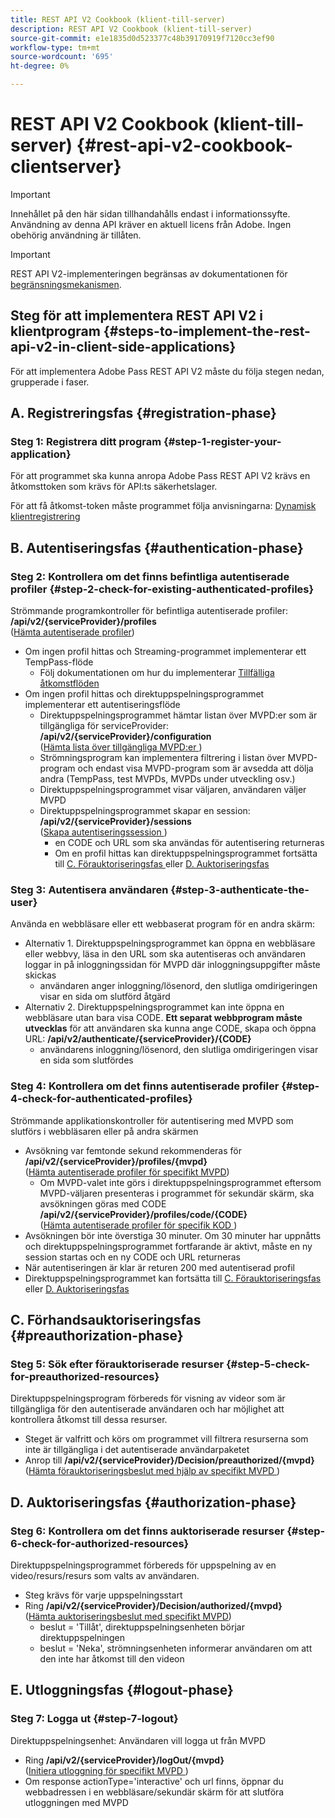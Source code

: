 ```yaml
---
title: REST API V2 Cookbook (klient-till-server)
description: REST API V2 Cookbook (klient-till-server)
source-git-commit: e1e1835d0d523377c48b39170919f7120cc3ef90
workflow-type: tm+mt
source-wordcount: '695'
ht-degree: 0%

---
```



# REST API V2 Cookbook (klient-till-server) {#rest-api-v2-cookbook-clientserver}

>[!IMPORTANT]
>
> Innehållet på den här sidan tillhandahålls endast i informationssyfte. Användning av denna API kräver en aktuell licens från Adobe. Ingen obehörig användning är tillåten.

>[!IMPORTANT]
>
> REST API V2-implementeringen begränsas av dokumentationen för [begränsningsmekanismen](/help/authentication/throttling-mechanism.md).

## Steg för att implementera REST API V2 i klientprogram {#steps-to-implement-the-rest-api-v2-in-client-side-applications}

För att implementera Adobe Pass REST API V2 måste du följa stegen nedan, grupperade i faser.

## A. Registreringsfas {#registration-phase}

### Steg 1: Registrera ditt program {#step-1-register-your-application}

För att programmet ska kunna anropa Adobe Pass REST API V2 krävs en åtkomsttoken som krävs för API:ts säkerhetslager.

För att få åtkomst-token måste programmet följa anvisningarna: [Dynamisk klientregistrering](../../dcr-api/apis/dynamic-client-registration-apis-retrieve-access-token.md)

## B. Autentiseringsfas {#authentication-phase}

### Steg 2: Kontrollera om det finns befintliga autentiserade profiler {#step-2-check-for-existing-authenticated-profiles}

Strömmande programkontroller för befintliga autentiserade profiler: <b>/api/v2/{serviceProvider}/profiles</b><br>
([Hämta autentiserade profiler](../apis/profiles-apis/rest-api-v2-profiles-apis-retrieve-profiles.md))

* Om ingen profil hittas och Streaming-programmet implementerar ett TempPass-flöde
   * Följ dokumentationen om hur du implementerar [Tillfälliga åtkomstflöden](../flows/temporary-access-flows/rest-api-v2-access-temporary-flows.md)
* Om ingen profil hittas och direktuppspelningsprogrammet implementerar ett autentiseringsflöde
   * Direktuppspelningsprogrammet hämtar listan över MVPD:er som är tillgängliga för serviceProvider: <b>/api/v2/{serviceProvider}/configuration</b><br>
([Hämta lista över tillgängliga MVPD:er ](../apis/configuration-apis/rest-api-v2-configuration-apis-retrieve-configuration-for-specific-service-provider.md))
   * Strömningsprogram kan implementera filtrering i listan över MVPD-program och endast visa MVPD-program som är avsedda att dölja andra (TempPass, test MVPDs, MVPDs under utveckling osv.)
   * Direktuppspelningsprogrammet visar väljaren, användaren väljer MVPD
   * Direktuppspelningsprogrammet skapar en session: <b>/api/v2/{serviceProvider}/sessions </b><br>
([Skapa autentiseringssession ](../apis/sessions-apis/rest-api-v2-sessions-apis-create-authentication-session.md))<br>
      * en CODE och URL som ska användas för autentisering returneras
      * Om en profil hittas kan direktuppspelningsprogrammet fortsätta till <a href="#preauthorization-phase">C. Förauktoriseringsfas </a> eller <a href="#authorization-phase">D. Auktoriseringsfas </a>

### Steg 3: Autentisera användaren {#step-3-authenticate-the-user}

Använda en webbläsare eller ett webbaserat program för en andra skärm:

* Alternativ 1. Direktuppspelningsprogrammet kan öppna en webbläsare eller webbvy, läsa in den URL som ska autentiseras och användaren loggar in på inloggningssidan för MVPD där inloggningsuppgifter måste skickas
   * användaren anger inloggning/lösenord, den slutliga omdirigeringen visar en sida om slutförd åtgärd
* Alternativ 2. Direktuppspelningsprogrammet kan inte öppna en webbläsare utan bara visa CODE. <b>Ett separat webbprogram måste utvecklas</b> för att användaren ska kunna ange CODE, skapa och öppna URL: <b>/api/v2/authenticate/{serviceProvider}/{CODE}</b>
   * användarens inloggning/lösenord, den slutliga omdirigeringen visar en sida som slutfördes

### Steg 4: Kontrollera om det finns autentiserade profiler {#step-4-check-for-authenticated-profiles}

Strömmande applikationskontroller för autentisering med MVPD som slutförs i webbläsaren eller på andra skärmen

* Avsökning var femtonde sekund rekommenderas för <b>/api/v2/{serviceProvider}/profiles/{mvpd}</b><br>
([Hämta autentiserade profiler för specifikt MVPD](../apis/profiles-apis/rest-api-v2-profiles-apis-retrieve-profile-for-specific-mvpd.md))
   * Om MVPD-valet inte görs i direktuppspelningsprogrammet eftersom MVPD-väljaren presenteras i programmet för sekundär skärm, ska avsökningen göras med CODE <b>/api/v2/{serviceProvider}/profiles/code/{CODE}</b><br>
([Hämta autentiserade profiler för specifik KOD ](../apis/profiles-apis/rest-api-v2-profiles-apis-retrieve-profile-for-specific-code.md))
* Avsökningen bör inte överstiga 30 minuter. Om 30 minuter har uppnåtts och direktuppspelningsprogrammet fortfarande är aktivt, måste en ny session startas och en ny CODE och URL returneras
* När autentiseringen är klar är returen 200 med autentiserad profil
* Direktuppspelningsprogrammet kan fortsätta till <a href="#preauthorization-phase">C. Förauktoriseringsfas </a> eller <a href="#authorization-phase">D. Auktoriseringsfas </a>

## C. Förhandsauktoriseringsfas {#preauthorization-phase}

### Steg 5: Sök efter förauktoriserade resurser {#step-5-check-for-preauthorized-resources}

Direktuppspelningsprogram förbereds för visning av videor som är tillgängliga för den autentiserade användaren och har möjlighet att kontrollera
åtkomst till dessa resurser.

* Steget är valfritt och körs om programmet vill filtrera resurserna som inte är tillgängliga i det autentiserade användarpaketet
* Anrop till <b>/api/v2/{serviceProvider}/Decision/preauthorized/{mvpd}</b><br>
([Hämta förauktoriseringsbeslut med hjälp av specifikt MVPD ](../apis/decisions-apis/rest-api-v2-decisions-apis-retrieve-preauthorization-decisions-using-specific-mvpd.md))

## D. Auktoriseringsfas {#authorization-phase}

### Steg 6: Kontrollera om det finns auktoriserade resurser {#step-6-check-for-authorized-resources}

Direktuppspelningsprogrammet förbereds för uppspelning av en video/resurs/resurs som valts av användaren.

* Steg krävs för varje uppspelningsstart
* Ring <b>/api/v2/{serviceProvider}/Decision/authorized/{mvpd}</b><br>
([Hämta auktoriseringsbeslut med specifikt MVPD](../apis/decisions-apis/rest-api-v2-decisions-apis-retrieve-authorization-decisions-using-specific-mvpd.md))
   * beslut = &#39;Tillåt&#39;, direktuppspelningsenheten börjar direktuppspelningen
   * beslut = &#39;Neka&#39;, strömningsenheten informerar användaren om att den inte har åtkomst till den videon

## E. Utloggningsfas {#logout-phase}

### Steg 7: Logga ut {#step-7-logout}

Direktuppspelningsenhet: Användaren vill logga ut från MVPD

* Ring <b>/api/v2/{serviceProvider}/logOut/{mvpd}</b><br>
([Initiera utloggning för specifikt MVPD ](../apis/logout-apis/rest-api-v2-logout-apis-initiate-logout-for-specific-mvpd.md))
* Om response actionType=&#39;interactive&#39; och url finns, öppnar du webbadressen i en webbläsare/sekundär skärm för att slutföra utloggningen med MVPD
